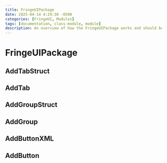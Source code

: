 ```yaml
---
title: FringeUIPackage
date: 2025-04-14 4:29:30 -0500
categories: [FringeUI, Modules]
tags: [documentation, class-module, module]
description: An overview of how the FringeUIPackage works and should be used.
---
```


# FringeUIPackage

## AddTabStruct

## AddTab

## AddGroupStruct

## AddGroup

## AddButtonXML

## AddButton
